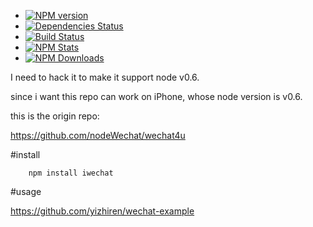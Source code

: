 
- [![NPM version](https://badge.fury.io/js/iwechat.png)](http://badge.fury.io/js/iwechat)
- [![Dependencies Status](https://david-dm.org/yizhiren/iwechat.png)](https://david-dm.org/yizhiren/iwechat)
- [![Build Status](https://travis-ci.org/yizhiren/iwechat.svg?branch=master)](https://travis-ci.org/yizhiren/iwechat)
- [![NPM Stats](https://nodei.co/npm/iwechat.png?downloads=true&stars=true)](https://npmjs.org/package/iwechat)
- [![NPM Downloads](https://nodei.co/npm-dl/iwechat.png?months=6)](https://npmjs.org/package/iwechat)


I need to hack it to make it support node v0.6.

since i want this repo can work on iPhone, whose node version is v0.6.

this is the origin repo:

https://github.com/nodeWechat/wechat4u

#install
```
    npm install iwechat
```



#usage

https://github.com/yizhiren/wechat-example
	


